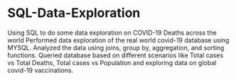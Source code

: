# SQL-Data-Exploration
Using SQL to do some data exploration on COVID-19 Deaths across the world
Performed data exploration of the real world covid-19 database using MYSQL. Analyzed the data using joins, group by, aggregation, and sorting functions. 
Queried database based on different scenarios like Total cases vs Total Deaths, Total cases vs Population and exploring data on global covid-19 vaccinations.

